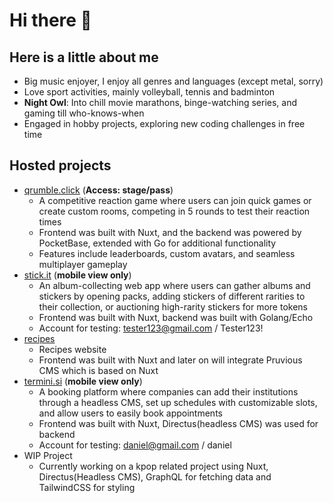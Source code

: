 # Hi there 👋

## Here is a little about me
- Big music enjoyer, I enjoy all genres and languages (except metal, sorry)
- Love sport activities, mainly volleyball, tennis and badminton
- **Night Owl**: Into chill movie marathons, binge-watching series, and gaming till who-knows-when
- Engaged in hobby projects, exploring new coding challenges in free time

## Hosted projects
- [qrumble.click](https://quick-tap-stage.vercel.app/) (**Access: stage/pass**)
  - A competitive reaction game where users can join quick games or create custom rooms, competing in 5 rounds to test their reaction times
  - Frontend was built with Nuxt, and the backend was powered by PocketBase, extended with Go for additional functionality
  - Features include leaderboards, custom avatars, and seamless multiplayer gameplay
- [stick.it](https://stick-it-teal.vercel.app/) (**mobile view only**)
  - An album-collecting web app where users can gather albums and stickers by opening packs, adding stickers of different rarities to their collection, or auctioning high-rarity stickers for more tokens
  - Frontend was built with Nuxt, backend was built with Golang/Echo
  - Account for testing: tester123@gmail.com / Tester123!
- [recipes](https://recipes-lemon-five.vercel.app/)
  - Recipes website
  - Frontend was built with Nuxt and later on will integrate Pruvious CMS which is based on Nuxt
- [termini.si](https://termini-si.vercel.app/) (**mobile view only**)
  - A booking platform where companies can add their institutions through a headless CMS, set up schedules with customizable slots, and allow users to easily book appointments
  - Frontend was built with Nuxt, Directus(headless CMS) was used for backend
  - Account for testing: daniel@gmail.com / daniel
- WIP Project
  - Currently working on a kpop related project using Nuxt, Directus(Headless CMS), GraphQL for fetching data and TailwindCSS for styling
